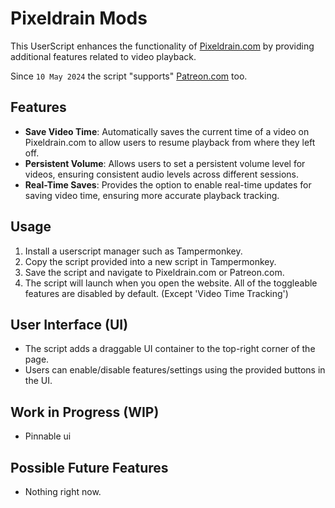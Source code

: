 # Pixeldrain Mods

This UserScript enhances the functionality of [Pixeldrain.com](https://pixeldrain.com) by providing additional features related to video playback.

Since `10 May 2024` the script "supports" [Patreon.com](https://www.patreon.com) too.

## Features

- **Save Video Time**: Automatically saves the current time of a video on Pixeldrain.com to allow users to resume playback from where they left off.
- **Persistent Volume**: Allows users to set a persistent volume level for videos, ensuring consistent audio levels across different sessions.
- **Real-Time Saves**: Provides the option to enable real-time updates for saving video time, ensuring more accurate playback tracking.

## Usage

1. Install a userscript manager such as Tampermonkey.
2. Copy the script provided into a new script in Tampermonkey.
3. Save the script and navigate to Pixeldrain.com or Patreon.com.
4. The script will launch when you open the website. All of the toggleable features are disabled by default. (Except 'Video Time Tracking')

## User Interface (UI)

- The script adds a draggable UI container to the top-right corner of the page.
- Users can enable/disable features/settings using the provided buttons in the UI.

## Work in Progress (WIP)

- Pinnable ui

## Possible Future Features

- Nothing right now.
